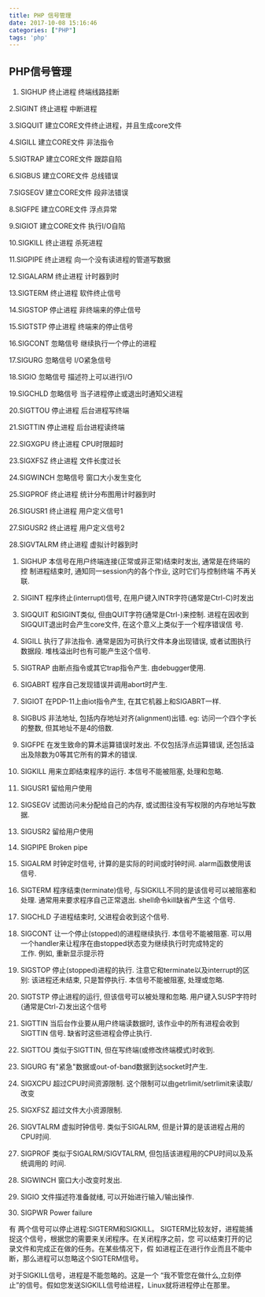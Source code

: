 ```yaml
---
title: PHP 信号管理
date: 2017-10-08 15:16:46
categories: ["PHP"]
tags: 'php'
---
```


## PHP信号管理

1. SIGHUP     终止进程     终端线路挂断

2.SIGINT     终止进程     中断进程

3.SIGQUIT    建立CORE文件终止进程，并且生成core文件

4.SIGILL   建立CORE文件       非法指令

5.SIGTRAP    建立CORE文件       跟踪自陷

6.SIGBUS   建立CORE文件       总线错误

7.SIGSEGV   建立CORE文件        段非法错误

8.SIGFPE   建立CORE文件       浮点异常

9.SIGIOT   建立CORE文件        执行I/O自陷

10.SIGKILL   终止进程     杀死进程

11.SIGPIPE   终止进程      向一个没有读进程的管道写数据

12.SIGALARM   终止进程     计时器到时

13.SIGTERM   终止进程      软件终止信号

14.SIGSTOP   停止进程     非终端来的停止信号

15.SIGTSTP   停止进程      终端来的停止信号

16.SIGCONT   忽略信号     继续执行一个停止的进程

17.SIGURG   忽略信号      I/O紧急信号

18.SIGIO     忽略信号     描述符上可以进行I/O

19.SIGCHLD   忽略信号      当子进程停止或退出时通知父进程

20.SIGTTOU   停止进程     后台进程写终端

21.SIGTTIN   停止进程      后台进程读终端

22.SIGXGPU   终止进程     CPU时限超时

23.SIGXFSZ   终止进程     文件长度过长

24.SIGWINCH    忽略信号     窗口大小发生变化

25.SIGPROF   终止进程     统计分布图用计时器到时

26.SIGUSR1   终止进程      用户定义信号1

27.SIGUSR2   终止进程     用户定义信号2

28.SIGVTALRM 终止进程     虚拟计时器到时

1)  SIGHUP 本信号在用户终端连接(正常或非正常)结束时发出, 通常是在终端的控 
制进程结束时, 通知同一session内的各个作业,  这时它们与控制终端 
不再关联. 

2) SIGINT 程序终止(interrupt)信号, 在用户键入INTR字符(通常是Ctrl-C)时发出  

3) SIGQUIT 和SIGINT类似, 但由QUIT字符(通常是Ctrl-)来控制. 进程在因收到 
SIGQUIT退出时会产生core文件,  在这个意义上类似于一个程序错误信 
号. 

4) SIGILL 执行了非法指令. 通常是因为可执行文件本身出现错误, 或者试图执行 
数据段.  堆栈溢出时也有可能产生这个信号. 

5) SIGTRAP 由断点指令或其它trap指令产生. 由debugger使用. 

6) SIGABRT  程序自己发现错误并调用abort时产生. 

6) SIGIOT 在PDP-11上由iot指令产生, 在其它机器上和SIGABRT一样. 

7)  SIGBUS 非法地址, 包括内存地址对齐(alignment)出错. eg: 访问一个四个字长 
的整数, 但其地址不是4的倍数. 

8)  SIGFPE 在发生致命的算术运算错误时发出. 不仅包括浮点运算错误, 还包括溢 
出及除数为0等其它所有的算术的错误. 

9) SIGKILL  用来立即结束程序的运行. 本信号不能被阻塞, 处理和忽略. 

10) SIGUSR1 留给用户使用 

11) SIGSEGV  试图访问未分配给自己的内存, 或试图往没有写权限的内存地址写数据. 

12) SIGUSR2 留给用户使用 

13) SIGPIPE Broken  pipe 

14) SIGALRM 时钟定时信号, 计算的是实际的时间或时钟时间. alarm函数使用该 
信号. 

15) SIGTERM  程序结束(terminate)信号, 与SIGKILL不同的是该信号可以被阻塞和 
处理. 通常用来要求程序自己正常退出.  shell命令kill缺省产生这 
个信号. 

17) SIGCHLD 子进程结束时, 父进程会收到这个信号. 

18) SIGCONT  让一个停止(stopped)的进程继续执行. 本信号不能被阻塞. 可以用 
一个handler来让程序在由stopped状态变为继续执行时完成特定的  
工作. 例如, 重新显示提示符 

19) SIGSTOP 停止(stopped)进程的执行.  注意它和terminate以及interrupt的区别: 
该进程还未结束, 只是暂停执行. 本信号不能被阻塞, 处理或忽略. 

20)  SIGTSTP 停止进程的运行, 但该信号可以被处理和忽略. 用户键入SUSP字符时 
(通常是Ctrl-Z)发出这个信号 

21) SIGTTIN  当后台作业要从用户终端读数据时, 该作业中的所有进程会收到SIGTTIN 
信号. 缺省时这些进程会停止执行. 

22) SIGTTOU  类似于SIGTTIN, 但在写终端(或修改终端模式)时收到. 

23) SIGURG 有"紧急"数据或out-of-band数据到达socket时产生.  

24) SIGXCPU 超过CPU时间资源限制. 这个限制可以由getrlimit/setrlimit来读取/ 
改变 

25)  SIGXFSZ 超过文件大小资源限制. 

26) SIGVTALRM 虚拟时钟信号. 类似于SIGALRM, 但是计算的是该进程占用的CPU时间.  

27) SIGPROF 类似于SIGALRM/SIGVTALRM, 但包括该进程用的CPU时间以及系统调用的 
时间. 

28)  SIGWINCH 窗口大小改变时发出. 

29) SIGIO 文件描述符准备就绪, 可以开始进行输入/输出操作. 

30) SIGPWR Power  failure 
 
有 两个信号可以停止进程:SIGTERM和SIGKILL。  SIGTERM比较友好，进程能捕捉这个信号，根据您的需要来关闭程序。在关闭程序之前，您 可以结束打开的记录文件和完成正在做的任务。在某些情况下，假  如进程正在进行作业而且不能中断，那么进程可以忽略这个SIGTERM信号。
 
对于SIGKILL信号，进程是不能忽略的。这是一个  “我不管您在做什么,立刻停止”的信号。假如您发送SIGKILL信号给进程，Linux就将进程停止在那里。












